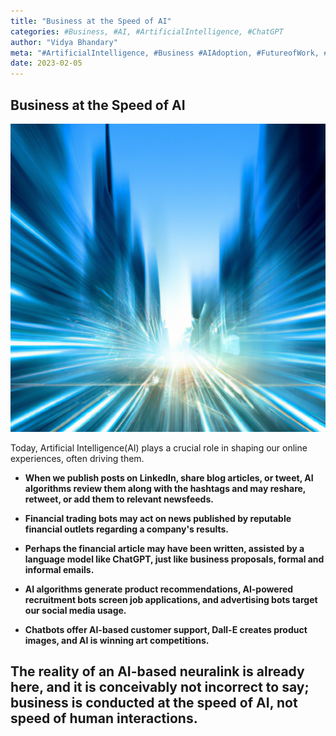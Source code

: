 ```yaml
---
title: "Business at the Speed of AI"
categories: #Business, #AI, #ArtificialIntelligence, #ChatGPT
author: "Vidya Bhandary"
meta: "#ArtificialIntelligence, #Business #AIAdoption, #FutureofWork, #TechTrends #Innovation, #ChatGPT"
date: 2023-02-05
---
```


## Business at the Speed of AI

![](https://raw.githubusercontent.com/vidyabhandary/blog/master/images/BusinessAtTheSpeedofAI.png)

Today, Artificial Intelligence(AI) plays a crucial role in shaping our online experiences, often driving them.

- **When we publish posts on LinkedIn, share blog articles, or tweet, AI algorithms review them along with the hashtags and may reshare, retweet, or add them to relevant newsfeeds.**

- **Financial trading bots may act on news published by reputable financial outlets regarding a company's results.**

- **Perhaps the financial article may have been written, assisted by a language model like ChatGPT, just like business proposals, formal and informal emails.**

- **AI algorithms generate product recommendations, AI-powered recruitment bots screen job applications, and advertising bots target our social media usage.**

- **Chatbots offer AI-based customer support, Dall-E creates product images, and AI is winning art competitions.**

## The reality of an **AI-based neuralink** is already here, and it is conceivably not incorrect to say; **business is conducted at the speed of AI**, not speed of human interactions.
